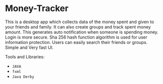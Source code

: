 # Money-Tracker
This is a desktop app which collects data of the money spent and given to your friends and family. It can also create groups and track spent money amount. 
This generates auto notification when someone is spending money. Login is more secure. Sha 256 hash function algorithm is used for user information protection. Users can easily search their friends or groups.
Simple and Very fast UI.

Tools and Libraries:

* `JAVA`
* `fxml`
* `Java Derby`
